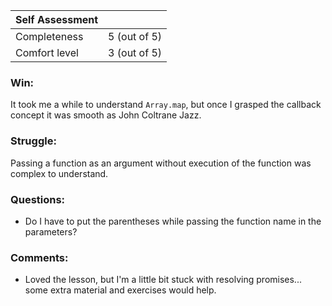 | **Self Assessment** |              |
| :------------------ | :----------- |
| Completeness        | 5 (out of 5) |
| Comfort level       | 3 (out of 5) |

### Win:
It took me a while to understand `Array.map`, but once I grasped the callback concept it was smooth as John Coltrane Jazz.  

### Struggle:
Passing a function as an argument without execution of the function was complex to understand.  

### Questions:
- Do I have to put the parentheses while passing the function name in the parameters?

### Comments:
- Loved the lesson, but I'm a little bit stuck with resolving promises... some extra material and exercises would help.
